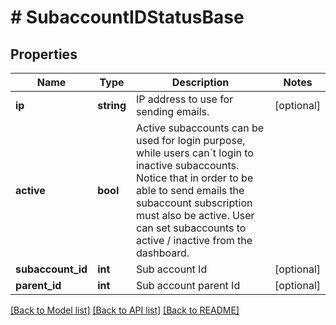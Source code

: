 # # SubaccountIDStatusBase

## Properties

Name | Type | Description | Notes
------------ | ------------- | ------------- | -------------
**ip** | **string** | IP address to use for sending emails. | [optional]
**active** | **bool** | Active subaccounts can be used for login purpose, while users can´t login to inactive subaccounts. Notice that in order to be able to send emails the subaccount subscription must also be active. User can set subaccounts to active / inactive from the dashboard. |
**subaccount_id** | **int** | Sub account Id | [optional]
**parent_id** | **int** | Sub account parent Id | [optional]

[[Back to Model list]](../../README.md#models) [[Back to API list]](../../README.md#endpoints) [[Back to README]](../../README.md)

